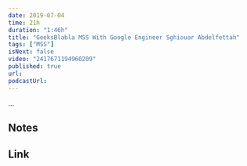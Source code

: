 ```yaml
---
date: 2019-07-04
time: 21h
duration: "1:46h"
title: "GeeksBlabla MSS With Google Engineer Sghiouar Abdelfettah"
tags: ["MSS"]
isNext: false
video: "2417671194960209"
published: true
url:
podcastUrl:
---
```


...

## Notes

## Link

